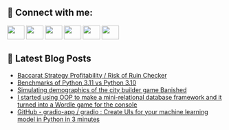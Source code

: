## 🔎 Connect with me:
[<img height="32" width="40" src="https://cdn.jsdelivr.net/npm/simple-icons@v5/icons/telegram.svg" />](https://t.me/bullbesh)
[<img height="32" width="40" src="https://cdn.jsdelivr.net/npm/simple-icons@v5/icons/vk.svg" />](https://vk.com/bullbesh)
[<img height="32" width="40" src="https://cdn.jsdelivr.net/npm/simple-icons@v5/icons/twitter.svg" />](https://twitter.com/bullbesh1)
[<img height="32" width="40" src="https://cdn.jsdelivr.net/npm/simple-icons@v5/icons/instagram.svg" />](https://www.instagram.com/bullbesh)
[<img height="32" width="40" src="https://cdn.jsdelivr.net/npm/simple-icons@v5/icons/reddit.svg" />](https://www.reddit.com/user/bullbesh)
[<img height="32" width="40" src="https://cdn.jsdelivr.net/npm/simple-icons@v5/icons/youtube.svg" />](https://www.youtube.com/channel/UCtfjRs6uzgq5mfm8S06WTcg)

## 📕 Latest Blog Posts
<!-- BLOG-POST-LIST:START -->
- [Baccarat Strategy Profitability / Risk of Ruin Checker](https://www.reddit.com/r/Python/comments/vsyz1h/baccarat_strategy_profitability_risk_of_ruin/)
- [Benchmarks of Python 3.11 vs Python 3.10](https://www.reddit.com/r/Python/comments/vsy41f/benchmarks_of_python_311_vs_python_310/)
- [Simulating demographics of the city builder game Banished](https://www.reddit.com/r/Python/comments/vsw5sq/simulating_demographics_of_the_city_builder_game/)
- [I started using OOP to make a mini-relational database framework and it turned into a Wordle game for the console](https://www.reddit.com/r/Python/comments/vsvxj2/i_started_using_oop_to_make_a_minirelational/)
- [GitHub - gradio-app / gradio : Create UIs for your machine learning model in Python in 3 minutes](https://www.reddit.com/r/Python/comments/vsvgem/github_gradioapp_gradio_create_uis_for_your/)
<!-- BLOG-POST-LIST:END -->
